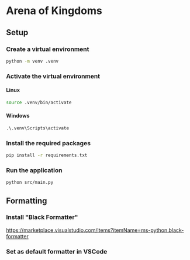 # Arena of Kingdoms

## Setup

### Create a virtual environment

```sh
python -m venv .venv
```

### Activate the virtual environment

#### Linux

```sh
source .venv/bin/activate
```

#### Windows

```ps
.\.venv\Scripts\activate
```

### Install the required packages

```sh
pip install -r requirements.txt
```

### Run the application

```sh
python src/main.py
```

## Formatting

### Install "Black Formatter"  
https://marketplace.visualstudio.com/items?itemName=ms-python.black-formatter

### Set as default formatter in VSCode
